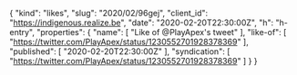 {
  "kind": "likes",
  "slug": "2020/02/96gej",
  "client_id": "https://indigenous.realize.be",
  "date": "2020-02-20T22:30:00Z",
  "h": "h-entry",
  "properties": {
    "name": [
      "Like of @PlayApex's tweet"
    ],
    "like-of": [
      "https://twitter.com/PlayApex/status/1230552701928378369"
    ],
    "published": [
      "2020-02-20T22:30:00Z"
    ],
    "syndication": [
      "https://twitter.com/PlayApex/status/1230552701928378369"
    ]
  }
}
